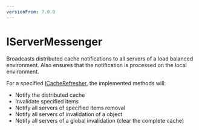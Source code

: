 ```yaml
---
versionFrom: 7.0.0
---
```


# IServerMessenger

Broadcasts distributed cache notifications to all servers of a load balanced environment.
Also ensures that the notification is processed on the local environment.

For a specified [ICacheRefresher](ICacheRefresher/index.md), the implemented methods will:

* Notify the distributed cache
* Invalidate specified items
* Notify all servers of specified items removal
* Notify all servers of invalidation of a object
* Notify all servers of a global invalidation (clear the complete cache)
